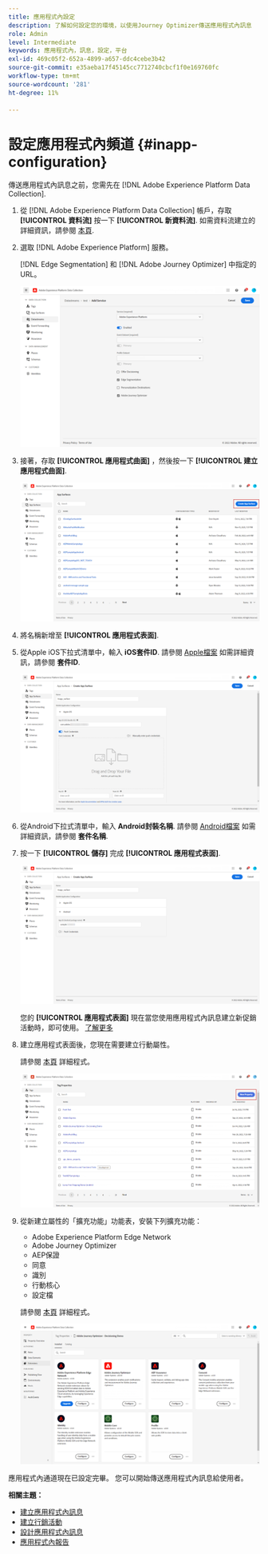 ```yaml
---
title: 應用程式內設定
description: 了解如何設定您的環境，以使用Journey Optimizer傳送應用程式內訊息
role: Admin
level: Intermediate
keywords: 應用程式內，訊息，設定，平台
exl-id: 469c05f2-652a-4899-a657-ddc4cebe3b42
source-git-commit: e35aeba17f45145cc7712740cbcf1f0e169760fc
workflow-type: tm+mt
source-wordcount: '281'
ht-degree: 11%

---
```


# 設定應用程式內頻道 {#inapp-configuration}

傳送應用程式內訊息之前，您需先在 [!DNL Adobe Experience Platform Data Collection].

1. 從 [!DNL Adobe Experience Platform Data Collection] 帳戶，存取 **[!UICONTROL 資料流]** 按一下 **[!UICONTROL 新資料流]**. 如需資料流建立的詳細資訊，請參閱 [本頁](https://aep-sdks.gitbook.io/docs/getting-started/configure-datastreams).

1. 選取 [!DNL Adobe Experience Platform] 服務。

   [!DNL Edge Segmentation] 和 [!DNL Adobe Journey Optimizer] 中指定的URL。

   ![](assets/inapp_config_6.png)

1. 接著，存取 **[!UICONTROL 應用程式曲面]** ，然後按一下 **[!UICONTROL 建立應用程式曲面]**.

   ![](assets/inapp_config_1.png)

1. 將名稱新增至 **[!UICONTROL 應用程式表面]**.

1. 從Apple iOS下拉式清單中，輸入 **iOS套件ID**. 請參閱 [Apple檔案](https://developer.apple.com/documentation/appstoreconnectapi/bundle_ids) 如需詳細資訊，請參閱 **套件ID**.

   ![](assets/inapp_config_2.png)

1. 從Android下拉式清單中，輸入 **Android封裝名稱**. 請參閱 [Android檔案](https://support.google.com/admob/answer/9972781?hl=en#:~:text=The%20package%20name%20of%20an,supported%20third%2Dparty%20Android%20stores) 如需詳細資訊，請參閱 **套件名稱**.

1. 按一下 **[!UICONTROL 儲存]** 完成 **[!UICONTROL 應用程式表面]**.

   ![](assets/inapp_config_3.png)

   您的 **[!UICONTROL 應用程式表面]** 現在當您使用應用程式內訊息建立新促銷活動時，即可使用。 [了解更多](create-in-app.md)

1. 建立應用程式表面後，您現在需要建立行動屬性。

   請參閱 [本頁](https://experienceleague.adobe.com/docs/experience-platform/tags/admin/companies-and-properties.html#for-mobile) 詳細程式。

   ![](assets/inapp_config_4.png)

1. 從新建立屬性的「擴充功能」功能表，安裝下列擴充功能：

   * Adobe Experience Platform Edge Network
   * Adobe Journey Optimizer
   * AEP保證
   * 同意
   * 識別
   * 行動核心
   * 設定檔

   請參閱 [本頁](https://experienceleague.adobe.com/docs/experience-platform/tags/ui/extensions/overview.html?lang=en#add-a-new-extension) 詳細程式。

   ![](assets/inapp_config_5.png)

應用程式內通道現在已設定完畢。 您可以開始傳送應用程式內訊息給使用者。

**相關主題：**

* [建立應用程式內訊息](create-in-app.md)
* [建立行銷活動](../campaigns/create-campaign.md)
* [設計應用程式內訊息](design-in-app.md)
* [應用程式內報告](../reports/campaign-global-report.md#inapp-report)

